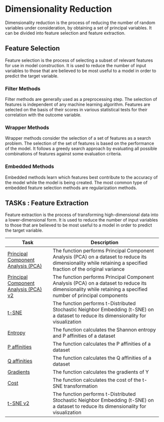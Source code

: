 # Dimensionality Reduction

Dimensionality reduction is the process of reducing the number of random variables under consideration, by obtaining a set of principal variables. It can be divided into feature selection and feature extraction.

## Feature Selection

Feature selection is the process of selecting a subset of relevant features for use in model construction. It is used to reduce the number of input variables to those that are believed to be most useful to a model in order to predict the target variable.

### Filter Methods
Filter methods are generally used as a preprocessing step. The selection of features is independent of any machine learning algorithm. Features are selected on the basis of their scores in various statistical tests for their correlation with the outcome variable.

### Wrapper Methods
Wrapper methods consider the selection of a set of features as a search problem. The selection of the set of features is based on the performance of the model. It follows a greedy search approach by evaluating all possible combinations of features against some evaluation criteria.

### Embedded Methods
Embedded methods learn which features best contribute to the accuracy of the model while the model is being created. The most common type of embedded feature selection methods are regularization methods.

## TASKs : Feature Extraction

Feature extraction is the process of transforming high-dimensional data into a lower-dimensional form. It is used to reduce the number of input variables to those that are believed to be most useful to a model in order to predict the target variable.

| Task                                              | Description                                                                                                                                                      |
|---------------------------------------------------|------------------------------------------------------------------------------------------------------------------------------------------------------------------|
| [Principal Component Analysis (PCA)](0-pca.py)    | The function performs Principal Component Analysis (PCA) on a dataset to reduce its dimensionality while retaining a specified fraction of the original variance |
| [Principal Component Analysis (PCA) v2](1-pca.py) | The function performs Principal Component Analysis (PCA) on a dataset to reduce its dimensionality while retaining a specified number of principal components    |
| [t-SNE](2-tsne.py)                                | The function performs t-Distributed Stochastic Neighbor Embedding (t-SNE) on a dataset to reduce its dimensionality for visualization                            |
| [Entropy](3-entropy.py)                           | The function calculates the Shannon entropy and P affinities of a dataset                                                                                        |
| [P affinities](4-P_affinities.py)                 | The function calculates the P affinities of a dataset                                                                                                            |
| [ Q affinities](5-Q_affinities.py)                | The function calculates the Q affinities of a dataset                                                                                                            |
| [Gradients](6-grads.py)                           | The function calculates the gradients of Y                                                                                                                       |
| [Cost](7-cost.py)                                 | The function calculates the cost of the t-SNE transformation                                                                                                     |
| [t-SNE v2](8-tsne.py)                             | The function performs t-Distributed Stochastic Neighbor Embedding (t-SNE) on a dataset to reduce its dimensionality for visualization                            |
